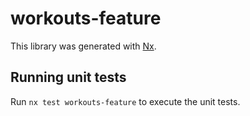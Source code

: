 # workouts-feature

This library was generated with [Nx](https://nx.dev).

## Running unit tests

Run `nx test workouts-feature` to execute the unit tests.
